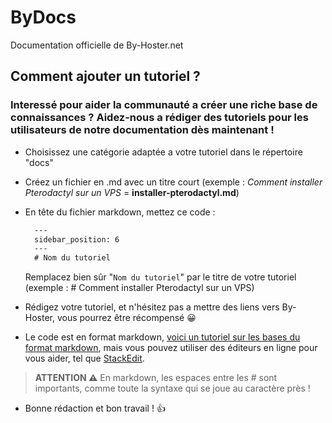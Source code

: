 # ByDocs
Documentation officielle de By-Hoster.net

## Comment ajouter un tutoriel ?

### Interessé pour aider la communauté a créer une riche base de connaissances ? Aidez-nous a rédiger des tutoriels pour les utilisateurs de notre documentation dès maintenant !

- Choisissez une catégorie adaptée a votre tutoriel dans le répertoire "docs"
- Créez un fichier en .md avec un titre court (exemple : *Comment installer Pterodactyl sur un VPS* = **installer-pterodactyl.md**)
- En tête du fichier markdown, mettez ce code :
  ```markdown
    ---
    sidebar_position: 6
    ---
    # Nom du tutoriel
  ```

  Remplacez bien sûr "``Nom du tutoriel``" par le titre de votre tutoriel (exemple : # Comment installer Pterodactyl sur un VPS)
- Rédigez votre tutoriel, et n'hésitez pas a mettre des liens vers By-Hoster, vous pourrez être récompensé 😀
- Le code est en format markdown, [voici un tutoriel sur les bases du format markdown](https://documentation-snds.health-data-hub.fr/snds/contribuer/guide_contribution/tutoriel_markdown.html), mais vous pouvez utiliser des éditeurs en ligne pour vous aider, tel que [StackEdit](https://stackedit.io/app#).

> **ATTENTION ⚠️**
> En markdown, les espaces entre les # sont importants, comme toute la syntaxe qui se joue au caractère près !

- Bonne rédaction et bon travail ! 👍
